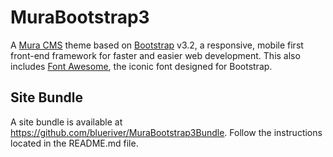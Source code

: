 # MuraBootstrap3
A [Mura CMS](http://www.getmura.com) theme based on [Bootstrap](http://getbootstrap.com/) v3.2, a responsive, mobile first front-end framework for faster and easier web development. This also includes [Font Awesome](http://fontawesome.io/), the iconic font designed for Bootstrap.

## Site Bundle
A site bundle is available at https://github.com/blueriver/MuraBootstrap3Bundle. Follow the instructions located in the README.md file.